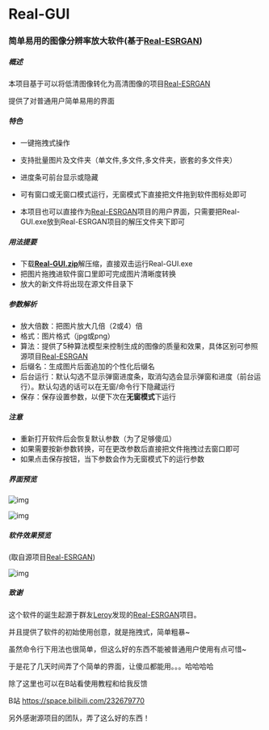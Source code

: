 # Real-GUI

### 简单易用的图像分辨率放大软件(基于[Real-ESRGAN](https://github.com/xinntao/Real-ESRGAN))

##### 概述

本项目基于可以将低清图像转化为高清图像的项目[Real-ESRGAN](https://github.com/xinntao/Real-ESRGAN)

提供了对普通用户简单易用的界面

##### 特色

- 一键拖拽式操作
- 支持批量图片及文件夹（单文件,多文件,多文件夹，嵌套的多文件夹）

- 进度条可前台显示或隐藏
- 可有窗口或无窗口模式运行，无窗模式下直接把文件拖到软件图标处即可
- 本项目也可以直接作为[Real-ESRGAN](https://github.com/xinntao/Real-ESRGAN)项目的用户界面，只需要把Real-GUI.exe放到Real-ESRGAN项目的解压文件夹下即可

##### 用法提要

- 下载[**Real-GUI.zip**](https://github.com/scifx/Real-GUI/releases/download/v1.01/Real-GUI.zip)解压缩，直接双击运行Real-GUI.exe
- 把图片拖拽进软件窗口里即可完成图片清晰度转换
- 放大的新文件将出现在源文件目录下

##### 参数解析

- 放大倍数：把图片放大几倍（2或4）倍
- 格式：图片格式（jpg或png）
- 算法：提供了5种算法模型来控制生成的图像的质量和效果，具体区别可参照源项目[Real-ESRGAN](https://github.com/xinntao/Real-ESRGAN)
- 后缀名：生成图片后面追加的个性化后缀名
- 后台运行：默认勾选不显示弹窗进度条，取消勾选会显示弹窗和进度（前台运行）。默认勾选的话可以在无窗/命令行下隐藏运行
- 保存：保存设置参数，以便下次在**无窗模式**下运行

##### 注意

- 重新打开软件后会恢复默认参数（为了足够傻瓜）
- 如果需要按新参数转换，可在更改参数后直接把文件拖拽过去窗口即可
- 如果点击保存按钮，当下参数会作为无窗模式下的运行参数

##### 界面预览



<img src="https://raw.githubusercontent.com/scifx/Real-GUI/main/assets/基础.JPG" alt="img"  />

![img](https://raw.githubusercontent.com/scifx/Real-GUI/main/assets/高级.JPG)

##### 软件效果预览

(取自源项目[Real-ESRGAN](https://github.com/xinntao/Real-ESRGAN))

![img](https://github.com/xinntao/Real-ESRGAN/raw/master/assets/teaser.jpg)

##### 致谢

这个软件的诞生起源于群友[Leroy](https://www.youtube.com/channel/UCykWxkUl6QoRr3sE7e4GtFg)发现的[Real-ESRGAN](https://github.com/xinntao/Real-ESRGAN)项目。

并且提供了软件的初始使用创意，就是拖拽式，简单粗暴~

虽然命令行下用法也很简单，但这么好的东西不能被普通用户使用有点可惜~

于是花了几天时间弄了个简单的界面，让傻瓜都能用。。。哈哈哈哈

除了这里也可以在B站看使用教程和给我反馈

B站 https://space.bilibili.com/232679770

另外感谢源项目的团队，弄了这么好的东西！
